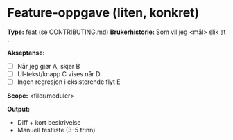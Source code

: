 # Feature-oppgave (liten, konkret)

**Type:** feat (se CONTRIBUTING.md)
**Brukerhistorie:**
Som <rolle> vil jeg <mål> slik at <verdi>.

**Akseptanse:**
- [ ] Når jeg gjør A, skjer B
- [ ] UI-tekst/knapp C vises når D
- [ ] Ingen regresjon i eksisterende flyt E

**Scope:** <filer/moduler>

**Output:**
- Diff + kort beskrivelse
- Manuell testliste (3–5 trinn)


